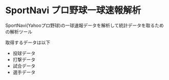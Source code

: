 SportNavi プロ野球一球速報解析
==============================

SportNavi(Yahooプロ野球)の一球速報データを解析して統計データを取るための解析ツール

取得するデータは以下
* 投球データ
* 打撃データ
* 試合データ
* 選手データ

